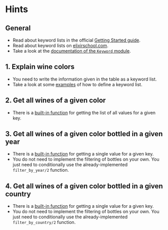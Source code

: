 # Hints

## General

- Read about keyword lists in the official [Getting Started guide][getting-started-keyword-lists].
- Read about keyword lists on [elixirschool.com][elixir-school-keyword-lists].
- Take a look at the [documentation of the `Keyword` module][keyword].

## 1. Explain wine colors

- You need to write the information given in the table as a keyword list.
- Take a look at some [examples][keyword-examples] of how to define a keyword list.

## 2. Get all wines of a given color

- There is a [built-in function][keyword-get-values] for getting the list of all values for a given key.

## 3. Get all wines of a given color bottled in a given year

- There is a [built-in function][keyword-get] for getting a single value for a given key.
- You do not need to implement the filtering of bottles on your own. You just need to conditionally use the already-implemented `filter_by_year/2` function.

## 4. Get all wines of a given color bottled in a given country

- There is a [built-in function][keyword-get] for getting a single value for a given key.
- You do not need to implement the filtering of bottles on your own. You just need to conditionally use the already-implemented `filter_by_country/2` function.

[getting-started-keyword-lists]: https://elixir-lang.org/getting-started/keywords-and-maps.html#keyword-lists
[elixir-school-keyword-lists]: https://elixirschool.com/en/lessons/basics/collections/#keyword-lists
[keyword]: https://hexdocs.pm/elixir/Keyword.html
[keyword-get-values]: https://hexdocs.pm/elixir/Keyword.html#get_values/2
[keyword-get]: https://hexdocs.pm/elixir/Keyword.html#get/3
[keyword-examples]: https://hexdocs.pm/elixir/Keyword.html#module-examples